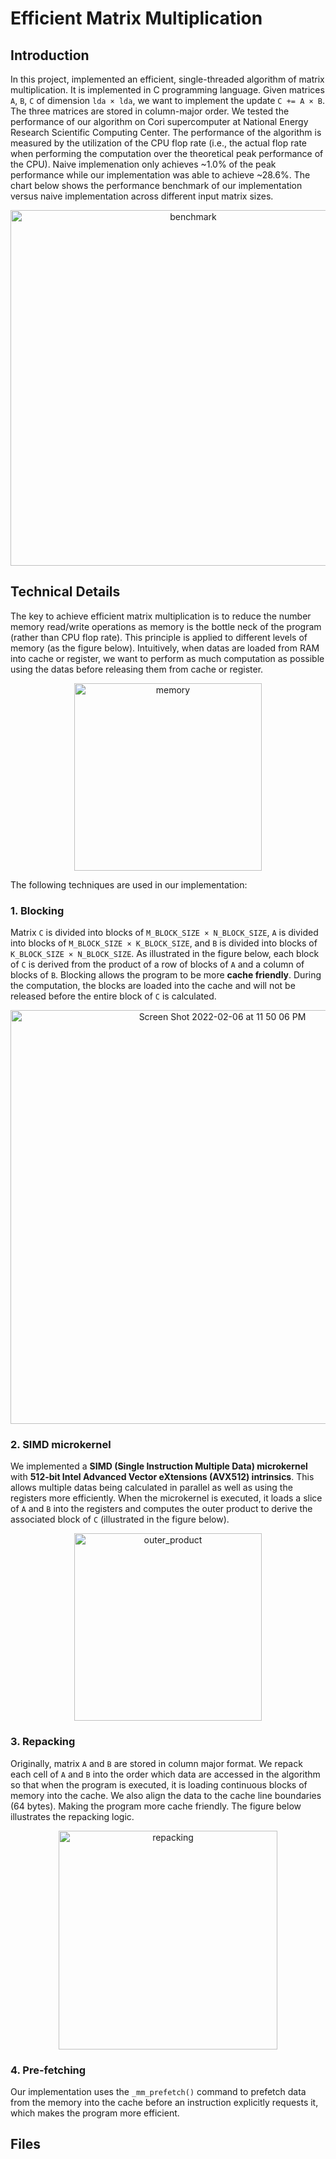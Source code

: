 # Efficient Matrix Multiplication

## Introduction
In this project, implemented an efficient, single-threaded algorithm of matrix multiplication. It is implemented in C programming language. Given matrices ```A```, ```B```, ```C``` of dimension ```lda × lda```, we want to implement the update ```C += A × B```. The three matrices are stored in column-major order. We tested the performance of our algorithm on Cori supercomputer at National Energy Research Scientific Computing Center. The performance of the algorithm is measured by the utilization of the CPU flop rate (i.e., the actual flop rate when performing the computation over the theoretical peak performance of the CPU). Naive implemenation only achieves ~1.0% of the peak performance while our implementation was able to achieve ~28.6%. The chart below shows the performance benchmark of our implementation versus naive implementation across different input matrix sizes.

<p align="center">
<img width="569" alt="benchmark" src="https://user-images.githubusercontent.com/37168711/152744868-750c7e8d-036f-4bef-a02e-b5878ffc32f2.png">
</p>

## Technical Details
The key to achieve efficient matrix multiplication is to reduce the number memory read/write operations as memory is the bottle neck of the program (rather than CPU flop rate). This principle is applied to different levels of memory (as the figure below). Intuitively, when datas are loaded from RAM into cache or register, we want to perform as much computation as possible using the datas before releasing them from cache or register.
<p align="center">
<img width="300" alt="memory" src="https://user-images.githubusercontent.com/37168711/152750417-d5240b1d-b73f-482c-aefc-4104c8842a64.jpeg">
</p>
The following techniques are used in our implementation:

### 1. Blocking
Matrix ```C``` is divided into blocks of ```M_BLOCK_SIZE × N_BLOCK_SIZE```, ```A``` is divided into blocks of ```M_BLOCK_SIZE × K_BLOCK_SIZE```, and ```B``` is divided into blocks of ```K_BLOCK_SIZE × N_BLOCK_SIZE```. As illustrated in the figure below, each block of ```C``` is derived from the product of a row of blocks of ```A``` and a column of blocks of ```B```. Blocking allows the program to be more **cache friendly**. During the computation, the blocks are loaded into the cache and will not be released before the entire block of ```C``` is calculated.
<p align="center">
<img width="662" alt="Screen Shot 2022-02-06 at 11 50 06 PM" src="https://user-images.githubusercontent.com/37168711/152746649-8492055e-5846-4ef4-af53-a6a3ffb4c727.png">
</p>

### 2. SIMD microkernel
We implemented a **SIMD (Single Instruction Multiple Data) microkernel** with **512-bit Intel Advanced Vector eXtensions (AVX512) intrinsics**. This allows multiple datas being calculated in parallel as well as using the registers more efficiently. When the microkernel is executed, it loads a slice of ```A``` and ```B``` into the registers and computes the outer product to derive the associated block of ```C``` (illustrated in the figure below).
<p align="center">
<img width="300" alt="outer_product" src="https://user-images.githubusercontent.com/37168711/152752360-8bb35ddb-18a1-4efa-bc2b-55d562368c9c.jpeg">
</p>

### 3. Repacking
Originally, matrix ```A``` and ```B``` are stored in column major format. We repack each cell of ```A``` and ```B``` into the order which data are accessed in the algorithm so that when the program is executed, it is loading continuous blocks of memory into the cache. We also align the data to the cache line boundaries (64 bytes). Making the program more cache friendly. The figure below illustrates the repacking logic.
<p align="center">
<img width="350" alt="repacking" src="https://user-images.githubusercontent.com/37168711/152753779-97db3543-a15d-4abd-ae05-6400ed402265.png">
</p>

### 4. Pre-fetching
Our implementation uses the ```_mm_prefetch()``` command to prefetch data from the memory into the cache before an instruction explicitly requests it, which makes the program more efficient.

## Files

